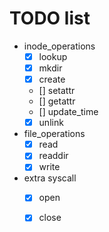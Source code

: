 # TODO list
- inode_operations
    - [x] lookup
    - [x] mkdir
    - [x] create
    - [] setattr
    - [] getattr
    - [] update_time
    - [x] unlink

- file_operations
    - [x] read
    - [x] readdir
    - [x] write

- extra syscall
    - [x] open
    - [x] close
    
